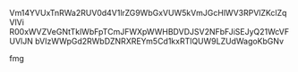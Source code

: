 Vm14YVUxTnRWa2RUV0d4V1lrZG9WbGxVUW5kVmJGcHlWV3RPVlZKclZqVlVi
R00xWVZVeGNtTklWbFpTCmJFWXpWWHBDVDJSV2NFbFJiSEJyQ21WcVFUVlJN
bVIzWWpGd2RWbDZNRXREYm5Cd1kxRTlQUW9LZUdWagoKbGNv

fmg
